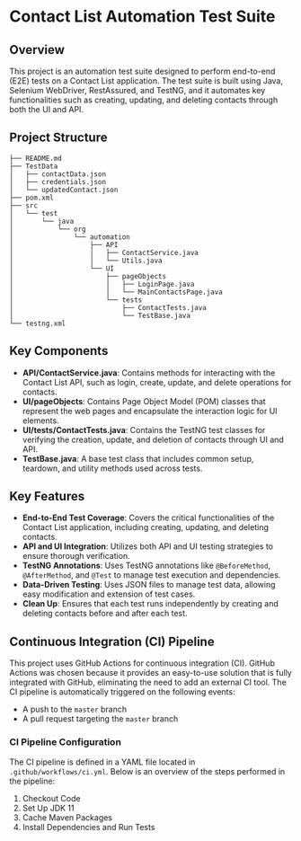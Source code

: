 # Contact List Automation Test Suite

## Overview

This project is an automation test suite designed to perform end-to-end (E2E) tests on a Contact List application. The test suite is built using Java, Selenium WebDriver, RestAssured, and TestNG, and it automates key functionalities such as creating, updating, and deleting contacts through both the UI and API.

## Project Structure

```
├── README.md
├── TestData
│   ├── contactData.json
│   ├── credentials.json
│   └── updatedContact.json
├── pom.xml
├── src
│   └── test
│       └── java
│           └── org
│               └── automation
│                   ├── API
│                   │   ├── ContactService.java
│                   │   └── Utils.java
│                   └── UI
│                       ├── pageObjects
│                       │   ├── LoginPage.java
│                       │   └── MainContactsPage.java
│                       └── tests
│                           ├── ContactTests.java
│                           └── TestBase.java
└── testng.xml
```

## Key Components

- **API/ContactService.java**: Contains methods for interacting with the Contact List API, such as login, create, update, and delete operations for contacts.
- **UI/pageObjects**: Contains Page Object Model (POM) classes that represent the web pages and encapsulate the interaction logic for UI elements.
- **UI/tests/ContactTests.java**: Contains the TestNG test classes for verifying the creation, update, and deletion of contacts through UI and API.
- **TestBase.java**: A base test class that includes common setup, teardown, and utility methods used across tests.

## Key Features

- **End-to-End Test Coverage**: Covers the critical functionalities of the Contact List application, including creating, updating, and deleting contacts.
- **API and UI Integration**: Utilizes both API and UI testing strategies to ensure thorough verification.
- **TestNG Annotations**: Uses TestNG annotations like `@BeforeMethod`, `@AfterMethod`, and `@Test` to manage test execution and dependencies.
- **Data-Driven Testing**: Uses JSON files to manage test data, allowing easy modification and extension of test cases.
- **Clean Up**: Ensures that each test runs independently by creating and deleting contacts before and after each test.

## Continuous Integration (CI) Pipeline

This project uses GitHub Actions for continuous integration (CI). GitHub Actions was chosen because it provides an easy-to-use solution that is fully integrated with GitHub, eliminating the need to add an external CI tool. The CI pipeline is automatically triggered on the following events:
- A push to the `master` branch
- A pull request targeting the `master` branch

### CI Pipeline Configuration

The CI pipeline is defined in a YAML file located in `.github/workflows/ci.yml`. Below is an overview of the steps performed in the pipeline:

1. Checkout Code
2. Set Up JDK 11
3. Cache Maven Packages
4. Install Dependencies and Run Tests
